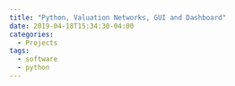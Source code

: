 ```yaml
---
title: "Python, Valuation Networks, GUI and Dashboard"
date: 2019-04-18T15:34:30-04:00
categories:
  - Projects
tags:
  - software
  - python
---
```



